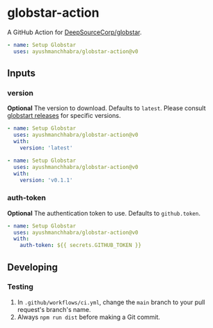# globstar-action

A GitHub Action for [DeepSourceCorp/globstar](https://github.com/DeepSourceCorp/globstar/).

```yaml
- name: Setup Globstar
  uses: ayushmanchhabra/globstar-action@v0
```

## Inputs

### version

**Optional** The version to download. Defaults to `latest`. Please consult [globstart releases](https://github.com/DeepSourceCorp/globstar/releases) for specific versions.

```yaml
- name: Setup Globstar
  uses: ayushmanchhabra/globstar-action@v0
  with:
    version: 'latest'
```

```yaml
- name: Setup Globstar
  uses: ayushmanchhabra/globstar-action@v0
  with:
    version: 'v0.1.1'
```

### auth-token

**Optional** The authentication token to use. Defaults to `github.token`.

```yaml
- name: Setup Globstar
  uses: ayushmanchhabra/globstar-action@v0
  with:
    auth-token: ${{ secrets.GITHUB_TOKEN }}
```

## Developing

### Testing

1. In `.github/workflows/ci.yml`, change the `main` branch to your pull request's branch's name.
1. Always `npm run dist` before making a Git commit.
